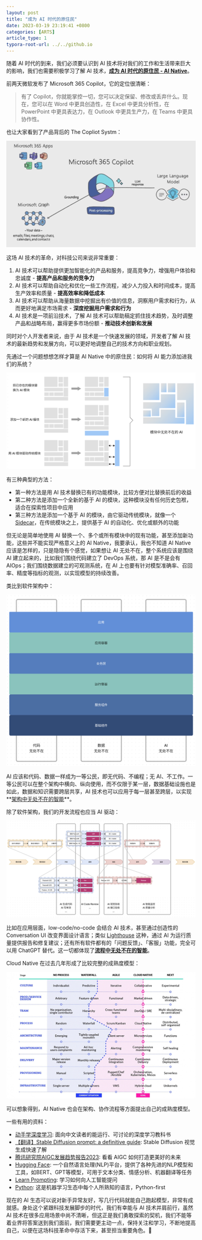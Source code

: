 ```yaml
---
layout: post
title: "成为 AI 时代的原住民"
date: 2023-03-19 23:19:41 +0800
categories: [ARTS]
article_type: 1
typora-root-url: ../../github.io
---
```


随着 AI 时代的到来，我们必须要认识到 AI 技术将对我们的工作和生活带来巨大的影响，我们也需要积极学习了解 AI 技术，**<u>成为 AI 时代的原住民 - AI Native</u>**。

前两天微软发布了 Microsoft 365 Copilot，它的定位很清晰：

> 有了 Copilot，你就能掌控一切，您可以决定保留、修改或丢弃什么。现在，您可以在 Word 中更具创造性，在 Excel 中更具分析性，在 PowerPoint 中更具表达力，在 Outlook 中更具生产力，在 Teams 中更具协作性。

也让大家看到了产品背后的 The Copliot Systm：

![](/assets/img/ai-native-1.png)

这场 AI 技术的革命，对科技公司来说非常重要：

1. AI 技术可以帮助提供更加智能化的产品和服务，提高竞争力，增强用户体验和忠诚度 - **提高产品和服务的竞争力**
2. AI 技术可以帮助自动化和优化一些工作流程，减少人力投入和时间成本，提高生产效率和质量 - **提高效率和降低成本**
3. AI 技术可以帮助从海量数据中挖掘出有价值的信息，洞察用户需求和行为，从而更好地满足市场需求 - **深度挖掘用户需求和行为**
4. AI 技术是一项前沿技术，了解 AI 技术可以帮助稿定抓住技术趋势，及时调整产品和战略布局，赢得更多市场份额 - **推动技术创新和发展**

同时对个人开发者来说，由于 AI 技术是一个快速发展的领域，开发者了解 AI 技术的最新趋势和发展方向，可以更好地调整自己的技术方向和职业规划。

先通过一个问题想想怎样才算是 AI Native 中的原住民：如何将 AI 能力添加进我们的系统？

![](/assets/img/ai-native-2.png)

有三种典型的方法：

- 第一种方法是用 AI 技术替换已有的功能模块，比较方便对比替换前后的收益
- 第二种方法是添加一个全新的基于 AI 的模块，这种模块没有任何历史包袱，适合在探索性项目中应用
- 第三种方法是添加一个基于 AI 的模块，由它驱动传统模块，就像一个 [Sidecar](https://blog.devgenius.io/sidecar-and-service-mesh-101-134d342bdad9)，在传统模块之上，提供基于 AI 的自动化、优化或额外的功能

但无论是简单地使用 AI 替换一个、多个或所有模块中的现有功能，甚至添加新功能，这些并不能实现严格意义上的 AI Native，我要承认，我也不知道 AI Native 应该是怎样的，只是隐隐有个感觉，如果想让 AI 无处不在，整个系统应该是围绕 AI 建立起来的，比如我们围绕代码建立了 DevOps 系统，那 AI 是不是会有 AIOps；我们围绕数据建立的可观测系统，在 AI 上也要有针对模型准确率、召回率、精度等指标的观测，以实现模型的持续改善。

类比到软件架构中：

![](/assets/img/ai-native-3.png)

AI 应该和代码、数据一样成为一等公民，即无代码、不编程；无 AI、不工作。一等公民可以在整个架构中横向、纵向使用，而不仅限于某一层，数据基础设施也是如此，数据和知识需要跨层共享，AI 技术也可以应用于每一层甚至跨层，以实现**<u>架构中无处不在的智能</u>**。

除了软件架构，我们的开发流程也应当 AI 驱动：

![](/assets/img/ai-native-4.png)

比如在应用层面，low-code/no-code 会结合 AI 技术，甚至通过创造性的 Conversation UI 改变界面设计语言；类似 [Lighthouse](https://developer.chrome.com/docs/lighthouse/overview/) 这种，通过 AI 为运行质量提供报告和修复建议；还有所有软件都有的「问题反馈」、「客服」功能，完全可以用 ChatGPT 替代。这一切都体现了<u>**流程中无处不在的智能**</u>。

Cloud Native 在过去几年形成了比较完整的成熟度模型：

![](/assets/img/ai-native-5.jpeg)

可以想象得到，AI Native 也会在架构、协作流程等方面提出自己的成熟度模型。

一些有用的资料：

- [动手学深度学习](https://zh.d2l.ai/): 面向中文读者的能运行、可讨论的深度学习教科书
- [【翻译】Stable Diffusion prompt: a definitive guide](https://zhuanlan.zhihu.com/p/611479852): Stable Diffusion 视觉生成快速了解 
- [腾讯研究院AIGC发展趋势报告2023](https://docs.qq.com/pdf/DSkp1UWp0ZEFFeG5p): 看看 AIGC 如何打造更美好的未来
- [Hugging Face](https://huggingface.co/): 一个自然语言处理(NLP)平台，提供了各种先进的NLP模型和工具，如BERT、GPT等模型，可用于文本分类、情感分析、机器翻译等任务
- [Learn Prompting](https://learnprompting.org/zh-Hans/): 学习如何向人工智能提问
- [Python](https://www.python.org/): 这是机器学习生态中每个人所熟知的语言，Python-first

现在的 AI 生态可以说对新手异常友好，写几行代码就能自己跑起模型，非常有成就感。身处这个紧跟科技发展脚步的时代，我们有幸能与 AI 技术并肩前行，虽然 AI 技术在很多应用场景中尚不清晰，但这正是我们勇敢探索的契机，我们不能等着业界将答案送到我们面前，我们需要更主动一点，保持关注和学习，不断地提高自己，以便在这场科技革命中存活下来，甚至担当重要角色。💪

